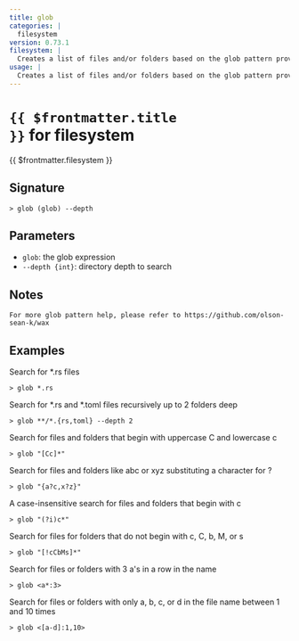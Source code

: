 ```yaml
---
title: glob
categories: |
  filesystem
version: 0.73.1
filesystem: |
  Creates a list of files and/or folders based on the glob pattern provided.
usage: |
  Creates a list of files and/or folders based on the glob pattern provided.
---
```


# <code>{{ $frontmatter.title }}</code> for filesystem

<div class='command-title'>{{ $frontmatter.filesystem }}</div>

## Signature

```> glob (glob) --depth```

## Parameters

 -  `glob`: the glob expression
 -  `--depth {int}`: directory depth to search

## Notes
```text
For more glob pattern help, please refer to https://github.com/olson-sean-k/wax
```
## Examples

Search for *.rs files
```shell
> glob *.rs
```

Search for *.rs and *.toml files recursively up to 2 folders deep
```shell
> glob **/*.{rs,toml} --depth 2
```

Search for files and folders that begin with uppercase C and lowercase c
```shell
> glob "[Cc]*"
```

Search for files and folders like abc or xyz substituting a character for ?
```shell
> glob "{a?c,x?z}"
```

A case-insensitive search for files and folders that begin with c
```shell
> glob "(?i)c*"
```

Search for files for folders that do not begin with c, C, b, M, or s
```shell
> glob "[!cCbMs]*"
```

Search for files or folders with 3 a's in a row in the name
```shell
> glob <a*:3>
```

Search for files or folders with only a, b, c, or d in the file name between 1 and 10 times
```shell
> glob <[a-d]:1,10>
```
